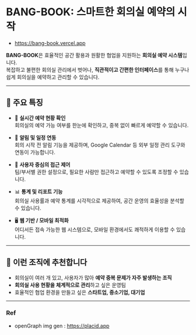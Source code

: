 # BANG-BOOK: 스마트한 회의실 예약의 시작
- https://bang-book.vercel.app

**BANG-BOOK**은 효율적인 공간 활용과 원활한 협업을 지원하는 **회의실 예약 시스템**입니다.  
복잡하고 불편한 회의실 관리에서 벗어나, **직관적이고 간편한 인터페이스**를 통해 누구나 쉽게 회의실을 예약하고 관리할 수 있습니다.

---

## 🔑 주요 특징

- 📅 **실시간 예약 현황 확인**  
  회의실의 예약 가능 여부를 한눈에 확인하고, 중복 없이 빠르게 예약할 수 있습니다.

- 🔔 **알림 및 일정 연동**  
  회의 시작 전 알림 기능을 제공하며, Google Calendar 등 외부 일정 관리 도구와 연동이 가능합니다.

- 👥 **사용자 중심의 접근 제어**  
  팀/부서별 권한 설정으로, 필요한 사람만 접근하고 예약할 수 있도록 조정할 수 있습니다.

- 📊 **통계 및 리포트 기능**  
  회의실 사용률과 예약 통계를 시각적으로 제공하여, 공간 운영의 효율성을 분석할 수 있습니다.

- 🖥️ **웹 기반 / 모바일 최적화**  
  어디서든 접속 가능한 웹 시스템으로, 모바일 환경에서도 쾌적하게 이용할 수 있습니다.

---

## 🎯 이런 조직에 추천합니다

- 회의실이 여러 개 있고, 사용자가 많아 **예약 중복 문제가 자주 발생하는 조직**
- **회의실 사용 현황을 체계적으로 관리**하고 싶은 운영팀
- 효율적인 협업 환경을 만들고 싶은 **스타트업, 중소기업, 대기업**

---

### Ref
- openGraph img gen : https://placid.app 